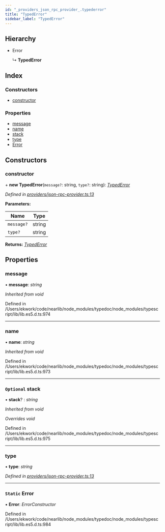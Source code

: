```yaml
---
id: "_providers_json_rpc_provider_.typederror"
title: "TypedError"
sidebar_label: "TypedError"
---
```


## Hierarchy

* Error

  ↳ **TypedError**

## Index

### Constructors

* [constructor](_providers_json_rpc_provider_.typederror.md#constructor)

### Properties

* [message](_providers_json_rpc_provider_.typederror.md#message)
* [name](_providers_json_rpc_provider_.typederror.md#name)
* [stack](_providers_json_rpc_provider_.typederror.md#optional-stack)
* [type](_providers_json_rpc_provider_.typederror.md#type)
* [Error](_providers_json_rpc_provider_.typederror.md#static-error)

## Constructors

###  constructor

\+ **new TypedError**(`message?`: string, `type?`: string): *[TypedError](_providers_json_rpc_provider_.typederror.md)*

*Defined in [providers/json-rpc-provider.ts:13](https://github.com/nearprotocol/nearlib/blob/bae5ebc/src.ts/providers/json-rpc-provider.ts#L13)*

**Parameters:**

Name | Type |
------ | ------ |
`message?` | string |
`type?` | string |

**Returns:** *[TypedError](_providers_json_rpc_provider_.typederror.md)*

## Properties

###  message

• **message**: *string*

*Inherited from void*

Defined in /Users/ekwork/code/nearlib/node_modules/typedoc/node_modules/typescript/lib/lib.es5.d.ts:974

___

###  name

• **name**: *string*

*Inherited from void*

Defined in /Users/ekwork/code/nearlib/node_modules/typedoc/node_modules/typescript/lib/lib.es5.d.ts:973

___

### `Optional` stack

• **stack**? : *string*

*Inherited from void*

*Overrides void*

Defined in /Users/ekwork/code/nearlib/node_modules/typedoc/node_modules/typescript/lib/lib.es5.d.ts:975

___

###  type

• **type**: *string*

*Defined in [providers/json-rpc-provider.ts:13](https://github.com/nearprotocol/nearlib/blob/bae5ebc/src.ts/providers/json-rpc-provider.ts#L13)*

___

### `Static` Error

▪ **Error**: *ErrorConstructor*

Defined in /Users/ekwork/code/nearlib/node_modules/typedoc/node_modules/typescript/lib/lib.es5.d.ts:984
